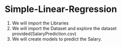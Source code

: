 # Simple-Linear-Regression
1. We will import the Libraries
2. We will import the Dataset and explore the dataset provided(SalaryPrediction.csv)
3. We will create models to predict the Salary.
   

